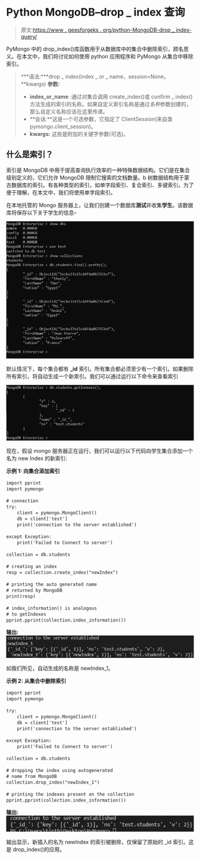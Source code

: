 # Python MongoDB–drop _ index 查询

> 原文:[https://www . geesforgeks . org/python-MongoDB-drop _ index-query/](https://www.geeksforgeeks.org/python-mongodb-drop_index-query/)

PyMongo 中的 drop_index()库函数用于从数据库中的集合中删除索引，顾名思义。在本文中，我们将讨论如何使用 python 应用程序和 PyMongo 从集合中移除索引。

> ***语法:***drop _ index(index _ or _ name，session=None，**kwargs)
> **参数:**
> 
> *   **index_or_name** :通过对集合调用 create_index()或 confirm _ index()方法生成的索引的名称。如果自定义索引名称是通过*名称*参数创建的，那么自定义名称应该在这里传递。
> *   **会话:**这是一个可选参数，它指定了 ClientSession(来自类 pymongo.client_session)。
> *   **kwargs:** 这些是附加的关键字参数(可选)。

## 什么是索引？

索引是 MongoDB 中用于提高查询执行效率的一种特殊数据结构。它们是在集合级别定义的，它们允许 MongoDB 限制它搜索的文档数量。b 树数据结构用于蒙古数据库的索引。有各种类型的索引，如单字段索引、复合索引、多键索引。为了便于理解，在本文中，我们将使用单字段索引。

在本地托管的 Mongo 服务器上，让我们创建一个数据库**测试**并收集**学生**。该数据库将保存以下关于学生的信息–

![](img/4f6dbfa46297aa95cc229b0e192d6420.png)

默认情况下，每个集合都有 **_id** 索引。所有集合都必须至少有一个索引。如果删除所有索引，将自动生成一个新索引。我们可以通过运行以下命令来查看索引

![](img/64ca1a8da27e62c3738e73dfd2c8b6c2.png)

现在，假设 mongo 服务器正在运行，我们可以运行以下代码向学生集合添加一个名为 new Index 的新索引:

**示例 1:** **向集合添加索引**

```
import pprint
import pymongo

# connection
try:
    client = pymongo.MongoClient()
    db = client['test']
    print('connection to the server established')

except Exception:
    print('Failed to Connect to server')

collection = db.students

# creating an index
resp = collection.create_index("newIndex")

# printing the auto generated name 
# returned by MongoDB
print(resp)

# index_information() is analogous 
# to getIndexes
pprint.pprint(collection.index_information())
```

**输出:**
![](img/c8667177a39a3fe25d02dc4fb529a93e.png)

如我们所见，自动生成的名称是 newIndex_1。

**示例 2:** **从集合中删除索引**

```
import pprint
import pymongo

try:
    client = pymongo.MongoClient()
    db = client['test']
    print('connection to the server established')

except Exception:
    print('Failed to Connect to server')

collection = db.students

# dropping the index using autogenerated
# name from MongoDB
collection.drop_index("newIndex_1")

# printing the indexes present on the collection
pprint.pprint(collection.index_information())
```

**输出:**
![](img/c740c59883931881c46aeec1b0196d61.png)

输出显示，新插入的名为 newIndex 的索引被删除，仅保留了原始的 _id 索引。这是 drop_index()的应用。